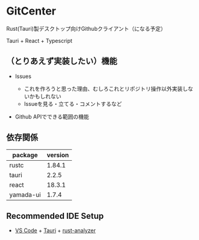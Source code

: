 # GitCenter

Rust(Tauri)製デスクトップ向けGithubクライアント（になる予定）

Tauri + React + Typescript

## （とりあえず実装したい）機能

- Issues
  - これを作ろうと思った理由、むしろこれとリポジトリ操作以外実装しないかもしれない
  - Issueを見る・立てる・コメントするなど
 
- Github APIでできる範囲の機能

## 依存関係

| package | version |
| - | - |
| rustc | 1.84.1 |
| tauri | 2.2.5 |
| react | 18.3.1 |
| yamada-ui | 1.7.4 |

## Recommended IDE Setup

- [VS Code](https://code.visualstudio.com/) + [Tauri](https://marketplace.visualstudio.com/items?itemName=tauri-apps.tauri-vscode) + [rust-analyzer](https://marketplace.visualstudio.com/items?itemName=rust-lang.rust-analyzer)
